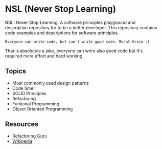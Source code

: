 # NSL (Never Stop Learning)

NSL: Never Stop Learning. A software principles playground and description repository for to be a better developer. This repository contains code examples and descriptions for software principles.

`Everyone can write code, but can't write good code. Murat Ersin :)`

That is absolutyle a joke, everyone can wrire also good code but it's required more effort and hard working

## Topics

- Most commonly used design patterns
- Code Smell
- SOLID Principles
- Refactoring
- Funtional Programming
- Object Oriented Programming

## Resources

- [Refactoring Guru](https://refactoring.guru/)
- [Wikipedia](https://en.wikipedia.org)
